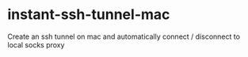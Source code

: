 # instant-ssh-tunnel-mac
Create an ssh tunnel on mac and automatically connect / disconnect to local socks proxy
